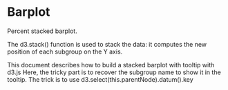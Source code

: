 # Barplot

Percent stacked barplot.

The d3.stack() function is used to stack the data: it computes the new position of each subgroup on the Y axis.

 This document describes how to build a stacked barplot with tooltip with d3.js
 Here, the tricky part is to recover the subgroup name to show it in the tooltip. The trick is to use d3.select(this.parentNode).datum().key